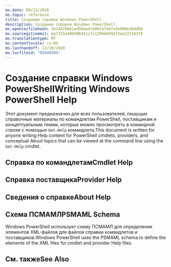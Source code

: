```yaml
---
ms.date: 09/13/2016
ms.topic: reference
title: Создание справки Windows PowerShell
description: Создание справки Windows PowerShell
ms.openlocfilehash: 3e34d76b61ed50ae47e8bfa7e6fe5e990e36dd68
ms.sourcegitcommit: ba7315a496986451cfc1296b659d73ea2373d3f0
ms.translationtype: MT
ms.contentlocale: ru-RU
ms.lasthandoff: 12/10/2020
ms.locfileid: "92649504"
---
```

# <a name="writing-windows-powershell-help"></a><span data-ttu-id="3ba4c-103">Создание справки Windows PowerShell</span><span class="sxs-lookup"><span data-stu-id="3ba4c-103">Writing Windows PowerShell Help</span></span>

<span data-ttu-id="3ba4c-104">Этот документ предназначен для всех пользователей, пишущих справочные материалы по командлетам PowerShell, поставщикам и концептуальным темам, которые можно просмотреть в командной строке с помощью `Get-Help` командлета.</span><span class="sxs-lookup"><span data-stu-id="3ba4c-104">This document is written for anyone writing Help content for PowerShell cmdlets, providers, and conceptual About topics that can be viewed at the command line using the `Get-Help` cmdlet.</span></span>

## <a name="cmdlet-help"></a><span data-ttu-id="3ba4c-105">Справка по командлетам</span><span class="sxs-lookup"><span data-stu-id="3ba4c-105">Cmdlet Help</span></span>

## <a name="provider-help"></a><span data-ttu-id="3ba4c-106">Справка поставщика</span><span class="sxs-lookup"><span data-stu-id="3ba4c-106">Provider Help</span></span>

## <a name="about-help"></a><span data-ttu-id="3ba4c-107">Сведения о справке</span><span class="sxs-lookup"><span data-stu-id="3ba4c-107">About Help</span></span>

## <a name="psmaml-schema"></a><span data-ttu-id="3ba4c-108">Схема ПСМАМЛ</span><span class="sxs-lookup"><span data-stu-id="3ba4c-108">PSMAML Schema</span></span>

 <span data-ttu-id="3ba4c-109">Windows PowerShell использует схему ПСМАМЛ для определения элементов XML-файлов для файлов справки командлетов и поставщиков.</span><span class="sxs-lookup"><span data-stu-id="3ba4c-109">Windows PowerShell uses the PSMAML schema to define the elements of the XML files for cmdlet and provider Help files.</span></span>

## <a name="see-also"></a><span data-ttu-id="3ba4c-110">См. также</span><span class="sxs-lookup"><span data-stu-id="3ba4c-110">See Also</span></span>
